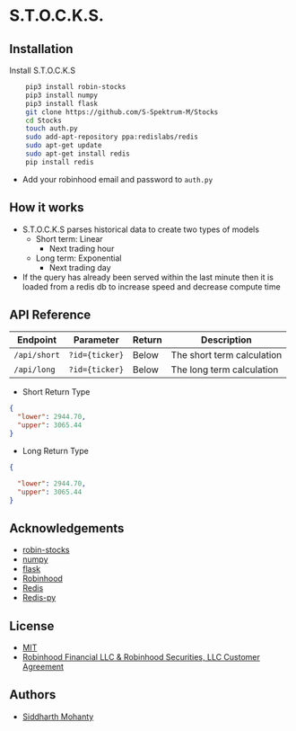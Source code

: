 # S.T.O.C.K.S.

## Installation

Install S.T.O.C.K.S
```bash
    pip3 install robin-stocks
    pip3 install numpy
    pip3 install flask
    git clone https://github.com/S-Spektrum-M/Stocks
    cd Stocks
    touch auth.py
    sudo add-apt-repository ppa:redislabs/redis
    sudo apt-get update
    sudo apt-get install redis
    pip install redis
```
- Add your robinhood email and password to ``auth.py``

## How it works
- S.T.O.C.K.S parses historical data to create two types of models
    - Short term: Linear
        - Next trading hour 
    - Long term: Exponential
        - Next trading day
- If the query has already been served within the last minute then it is loaded from a redis db to increase
  speed and decrease compute time

## API Reference
|   Endpoint   |    Parameter   | Return |        Description       |
|--------------|----------------|--------|--------------------------|
|``/api/short``|``?id={ticker}``|Below   |The short term calculation|
|``/api/long`` |``?id={ticker}``|Below   |The long term calculation |

- Short Return Type
```json
{
  "lower": 2944.70,
  "upper": 3065.44
}
```
- Long Return Type
```json
{

  "lower": 2944.70,
  "upper": 3065.44
}
```

## Acknowledgements

- [robin-stocks](https://github.com/jmfernandes/robin_stocks)
- [numpy](https://github.com/jmfernandes/robin_stocks)
- [flask](https://github.com/jmfernandes/robin_stocks)
- [Robinhood](https://robinhood.com/)
- [Redis](https://redis.io/)
- [Redis-py](https://github.com/redis/redis-py)

## License

- [MIT](https://choosealicense.com/licenses/mit/)
- [Robinhood Financial LLC & Robinhood Securities, LLC  Customer Agreement](https://cdn.robinhood.com/assets/robinhood/legal/Robinhood%20Customer%20Agreement.pdf)

## Authors

- [Siddharth Mohanty](https://s-spektrum-m.github.io/Resume/)
